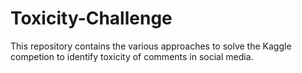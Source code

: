 # Toxicity-Challenge
This repository contains the various approaches to solve the Kaggle competion to identify toxicity of comments in social media.
